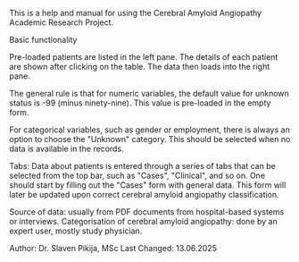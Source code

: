 This is a help and manual for using the Cerebral Amyloid Angiopathy Academic Research Project.

Basic functionality

Pre-loaded patients are listed in the left pane. The details of each patient are shown after clicking on the table. The data then loads into the right pane.

The general rule is that for numeric variables, the default value for unknown status is -99 (minus ninety-nine). This value is pre-loaded in the empty form.

For categorical variables, such as gender or employment, there is always an option to choose the "Unknown" category. This should be selected when no data is available in the records.

Tabs:
Data about patients is entered through a series of tabs that can be selected from the top bar, such as "Cases", "Clinical", and so on.
One should start by filling out the "Cases" form with general data. This form will later be updated upon correct cerebral amyloid angiopathy classification.

Source of data: usually from PDF documents from hospital-based systems or interviews.
Categorisation of cerebral amyloid angiopathy: done by an expert user, mostly study physician.

Author: Dr. Slaven Pikija, MSc
Last Changed: 13.06.2025